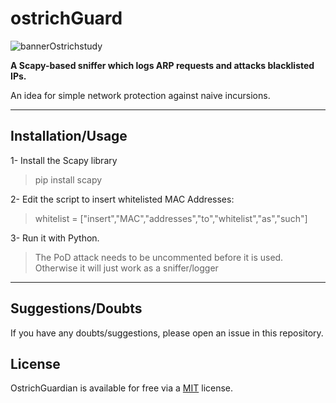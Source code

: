 # ostrichGuard

![bannerOstrichstudy](https://user-images.githubusercontent.com/56032914/130114721-cc816e20-f764-4561-8623-4c52e26026dd.png)

**A Scapy-based sniffer which logs ARP requests and attacks blacklisted IPs.**

An idea for simple network protection against naive incursions.

---
## Installation/Usage

1-  Install the Scapy library

> pip install scapy

2-  Edit the script to insert whitelisted MAC Addresses:

> whitelist = ["insert","MAC","addresses","to","whitelist","as","such"]

3- Run it with Python.

> The PoD attack needs to be uncommented before it is used. Otherwise it will just work as a sniffer/logger

---
## Suggestions/Doubts

If you have any doubts/suggestions, please open an issue in this repository.


## License

OstrichGuardian is available for free via a [MIT](https://choosealicense.com/licenses/mit/) license.

